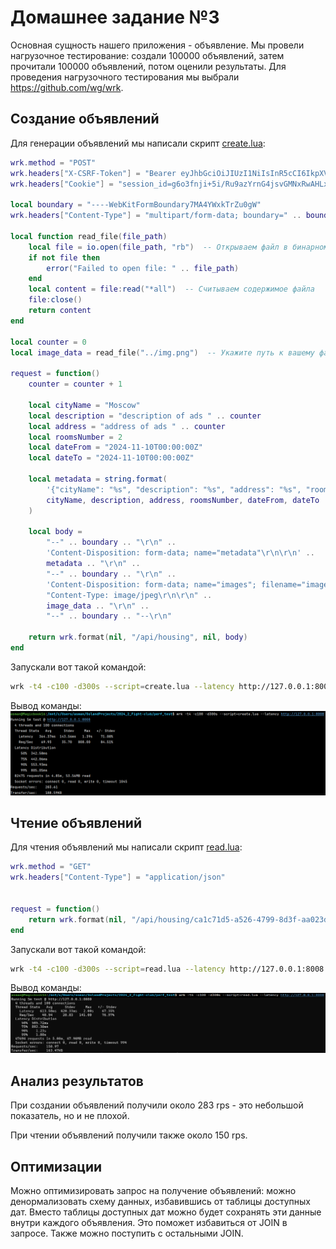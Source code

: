 # Домашнее задание №3

Основная сущность нашего приложения - объявление. Мы провели нагрузочное тестирование: создали 100000 объявлений, затем прочитали 100000 объявлений, потом оценили результаты. Для проведения нагрузочного тестирования мы выбрали https://github.com/wg/wrk.

## Создание объявлений

Для генерации объявлений мы написали скрипт [create.lua](./create.lua):
```lua
wrk.method = "POST"
wrk.headers["X-CSRF-Token"] = "Bearer eyJhbGciOiJIUzI1NiIsInR5cCI6IkpXVCJ9.eyJzaWQiOiJnNm8zZm5qaSs1aS9SdTlhellybkc0anN2R01OeFJ3QUhMeExEQXI3WG9ZPSIsImV4cCI6MTczNTI1MjExOSwiaWF0IjoxNzM1MTY1NzE5fQ.tmdTaJm_krJ7I2UNa1kRsA_LDbwa9os5h1noFPwNYv4"
wrk.headers["Cookie"] = "session_id=g6o3fnji+5i/Ru9azYrnG4jsvGMNxRwAHLxLDAr7XoY=; Path=/; SameSite=Strict; Domain=127.0.0.1"

local boundary = "----WebKitFormBoundary7MA4YWxkTrZu0gW"
wrk.headers["Content-Type"] = "multipart/form-data; boundary=" .. boundary

local function read_file(file_path)
    local file = io.open(file_path, "rb")  -- Открываем файл в бинарном режиме
    if not file then
        error("Failed to open file: " .. file_path)
    end
    local content = file:read("*all")  -- Считываем содержимое файла
    file:close()
    return content
end

local counter = 0
local image_data = read_file("../img.png")  -- Укажите путь к вашему файлу изображения

request = function()
    counter = counter + 1

    local cityName = "Moscow"
    local description = "description of ads " .. counter
    local address = "address of ads " .. counter
    local roomsNumber = 2
    local dateFrom = "2024-11-10T00:00:00Z"
    local dateTo = "2024-11-10T00:00:00Z"

    local metadata = string.format(
        '{"cityName": "%s", "description": "%s", "address": "%s", "roomsNumber": %s, "dateFrom": "%s", "dateTo": "%s"}',
        cityName, description, address, roomsNumber, dateFrom, dateTo
    )

    local body =
        "--" .. boundary .. "\r\n" ..
        'Content-Disposition: form-data; name="metadata"\r\n\r\n' ..
        metadata .. "\r\n" ..
        "--" .. boundary .. "\r\n" ..
        'Content-Disposition: form-data; name="images"; filename="image.jpg"\r\n' ..
        "Content-Type: image/jpeg\r\n\r\n" ..
        image_data .. "\r\n" ..
        "--" .. boundary .. "--\r\n"

    return wrk.format(nil, "/api/housing", nil, body)
end
```

Запускали вот такой командой:
```bash
wrk -t4 -c100 -d300s --script=create.lua --latency http://127.0.0.1:8008
```

Вывод команды:
![img.png](images/img_1.png)

## Чтение объявлений

Для чтения объявлений мы написали скрипт [read.lua](./read.lua):
```lua
wrk.method = "GET"
wrk.headers["Content-Type"] = "application/json"


request = function()
    return wrk.format(nil, "/api/housing/ca1c71d5-a526-4799-8d3f-aa023d0bb041", nil, nil)
end
```

Запускали вот такой командой:
```bash
wrk -t4 -c100 -d300s --script=read.lua --latency http://127.0.0.1:8008
```

Вывод команды:
![img_2.png](images/img_2.png)

## Анализ результатов

При создании объявлений получили около 283 rps - это небольшой показатель, но и не плохой.

При чтении объявлений получили также около 150 rps.

## Оптимизации

Можно оптимизировать запрос на получение объявлений: можно денормализовать схему данных, избавившись от таблицы доступных дат. Вместо таблицы доступных дат можно будет сохранять эти данные внутри каждого объявления. Это поможет избавиться от JOIN в запросе. Также можно поступить с остальными JOIN.

